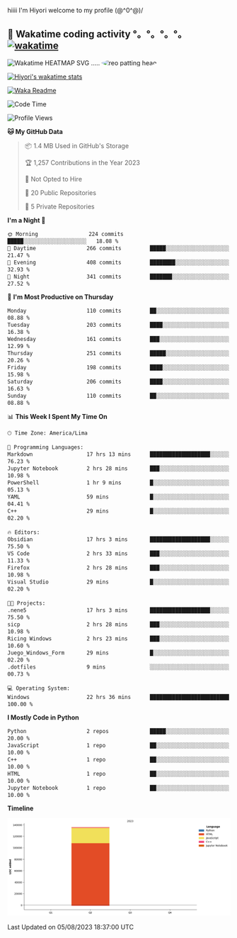 hiiii I'm Hiyori welcome to my profile \(@^0^@)/

## 🦄 Wakatime coding activity °。°。°。°。[![wakatime](https://wakatime.com/badge/user/49dba2c5-26e1-43a7-9d07-e0f8613d1227.svg)](https://wakatime.com/@49dba2c5-26e1-43a7-9d07-e0f8613d1227) 
<img src="https://wakatime.com/share/@ziajoriii7/ef87015d-57e0-4afb-bb56-1a99a24ea312.svg" width="600" alt="Wakatime HEATMAP SVG"/> ..... <img src="https://i.postimg.cc/RFM2CQFY/reo-patting.webp" alt="reo patting head" width="200" style="border-radius: 50%;">

 [![Hiyori's wakatime stats](https://github-readme-stats.vercel.app/api/wakatime?username=ziajoriii7&theme=buefy&range=last_year&is_including_today=true&layout=compact&hide=markdown)](https://github.com/anuraghazra/github-readme-stats)
 

[![Waka Readme](https://github.com/hiyorijl/hiyorijl/actions/workflows/Waka%20Readme.yml/badge.svg)](https://github.com/hiyorijl/hiyorijl/actions/workflows/Waka%20Readme.yml)

<!--START_SECTION:waka-->
![Code Time](http://img.shields.io/badge/Code%20Time-270%20hrs%2044%20mins-blue)

![Profile Views](http://img.shields.io/badge/Profile%20Views-1-blue)

**🐱 My GitHub Data** 

> 📦 1.4 MB Used in GitHub's Storage 
 > 
> 🏆 1,257 Contributions in the Year 2023
 > 
> 🚫 Not Opted to Hire
 > 
> 📜 20 Public Repositories 
 > 
> 🔑 5 Private Repositories 
 > 
**I'm a Night 🦉** 

```text
🌞 Morning                224 commits         █████░░░░░░░░░░░░░░░░░░░░   18.08 % 
🌆 Daytime                266 commits         █████░░░░░░░░░░░░░░░░░░░░   21.47 % 
🌃 Evening                408 commits         ████████░░░░░░░░░░░░░░░░░   32.93 % 
🌙 Night                  341 commits         ███████░░░░░░░░░░░░░░░░░░   27.52 % 
```
📅 **I'm Most Productive on Thursday** 

```text
Monday                   110 commits         ██░░░░░░░░░░░░░░░░░░░░░░░   08.88 % 
Tuesday                  203 commits         ████░░░░░░░░░░░░░░░░░░░░░   16.38 % 
Wednesday                161 commits         ███░░░░░░░░░░░░░░░░░░░░░░   12.99 % 
Thursday                 251 commits         █████░░░░░░░░░░░░░░░░░░░░   20.26 % 
Friday                   198 commits         ████░░░░░░░░░░░░░░░░░░░░░   15.98 % 
Saturday                 206 commits         ████░░░░░░░░░░░░░░░░░░░░░   16.63 % 
Sunday                   110 commits         ██░░░░░░░░░░░░░░░░░░░░░░░   08.88 % 
```


📊 **This Week I Spent My Time On** 

```text
🕑︎ Time Zone: America/Lima

💬 Programming Languages: 
Markdown                 17 hrs 13 mins      ███████████████████░░░░░░   76.23 % 
Jupyter Notebook         2 hrs 28 mins       ███░░░░░░░░░░░░░░░░░░░░░░   10.98 % 
PowerShell               1 hr 9 mins         █░░░░░░░░░░░░░░░░░░░░░░░░   05.13 % 
YAML                     59 mins             █░░░░░░░░░░░░░░░░░░░░░░░░   04.41 % 
C++                      29 mins             █░░░░░░░░░░░░░░░░░░░░░░░░   02.20 % 

🔥 Editors: 
Obsidian                 17 hrs 3 mins       ███████████████████░░░░░░   75.50 % 
VS Code                  2 hrs 33 mins       ███░░░░░░░░░░░░░░░░░░░░░░   11.33 % 
Firefox                  2 hrs 28 mins       ███░░░░░░░░░░░░░░░░░░░░░░   10.98 % 
Visual Studio            29 mins             █░░░░░░░░░░░░░░░░░░░░░░░░   02.20 % 

🐱‍💻 Projects: 
.nene5                   17 hrs 3 mins       ███████████████████░░░░░░   75.50 % 
sicp                     2 hrs 28 mins       ███░░░░░░░░░░░░░░░░░░░░░░   10.98 % 
Ricing Windows           2 hrs 23 mins       ███░░░░░░░░░░░░░░░░░░░░░░   10.60 % 
Juego_Windows_Form       29 mins             █░░░░░░░░░░░░░░░░░░░░░░░░   02.20 % 
.dotfiles                9 mins              ░░░░░░░░░░░░░░░░░░░░░░░░░   00.73 % 

💻 Operating System: 
Windows                  22 hrs 36 mins      █████████████████████████   100.00 % 
```

**I Mostly Code in Python** 

```text
Python                   2 repos             █████░░░░░░░░░░░░░░░░░░░░   20.00 % 
JavaScript               1 repo              ██░░░░░░░░░░░░░░░░░░░░░░░   10.00 % 
C++                      1 repo              ██░░░░░░░░░░░░░░░░░░░░░░░   10.00 % 
HTML                     1 repo              ██░░░░░░░░░░░░░░░░░░░░░░░   10.00 % 
Jupyter Notebook         1 repo              ██░░░░░░░░░░░░░░░░░░░░░░░   10.00 % 
```



**Timeline**

![Lines of Code chart](https://raw.githubusercontent.com/hiyorijl/hiyorijl/main/assets/bar_graph.png)


 Last Updated on 05/08/2023 18:37:00 UTC
<!--END_SECTION:waka-->
